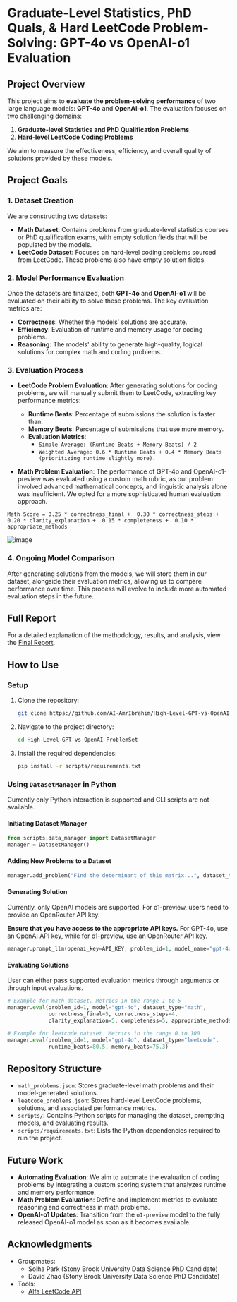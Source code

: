 # Graduate-Level Statistics, PhD Quals, & Hard LeetCode Problem-Solving: GPT-4o vs OpenAI-o1 Evaluation

## Project Overview
This project aims to **evaluate the problem-solving performance** of two large language models: **GPT-4o** and **OpenAI-o1**. The evaluation focuses on two challenging domains:
1. **Graduate-level Statistics and PhD Qualification Problems**
2. **Hard-level LeetCode Coding Problems**

We aim to measure the effectiveness, efficiency, and overall quality of solutions provided by these models.

## Project Goals
### 1. **Dataset Creation**
We are constructing two datasets:
- **Math Dataset**: Contains problems from graduate-level statistics courses or PhD qualification exams, with empty solution fields that will be populated by the models.
- **LeetCode Dataset**: Focuses on hard-level coding problems sourced from LeetCode. These problems also have empty solution fields.

### 2. **Model Performance Evaluation**
Once the datasets are finalized, both **GPT-4o** and **OpenAI-o1** will be evaluated on their ability to solve these problems. The key evaluation metrics are:
- **Correctness**: Whether the models’ solutions are accurate.
- **Efficiency**: Evaluation of runtime and memory usage for coding problems.
- **Reasoning**: The models' ability to generate high-quality, logical solutions for complex math and coding problems.

### 3. **Evaluation Process**
- **LeetCode Problem Evaluation**: After generating solutions for coding problems, we will manually submit them to LeetCode, extracting key performance metrics:
  - **Runtime Beats**: Percentage of submissions the solution is faster than.
  - **Memory Beats**: Percentage of submissions that use more memory.
  - **Evaluation Metrics**: 
    - `Simple Average: (Runtime Beats + Memory Beats) / 2`
    - `Weighted Average: 0.6 * Runtime Beats + 0.4 * Memory Beats (prioritizing runtime slightly more).`
  
- **Math Problem Evaluation**: The performance of GPT-4o and OpenAI-o1-preview was evaluated using a custom math rubric, as our problem involved advanced mathematical concepts, and linguistic analysis alone was insufficient. We opted for a more sophisticated human evaluation approach.

`Math Score = 0.25 * correctness_final +  0.30 * correctness_steps +  0.20 * clarity_explanation +  0.15 * completeness +  0.10 * appropriate_methods`


![image](https://github.com/user-attachments/assets/40ecd0fc-f11b-4a00-b78c-86160aebc02a)

### 4. **Ongoing Model Comparison**
After generating solutions from the models, we will store them in our dataset, alongside their evaluation metrics, allowing us to compare performance over time. This process will evolve to include more automated evaluation steps in the future.

## Full Report 
For a detailed explanation of the methodology, results, and analysis, view the [Final Report](https://github.com/AI-AmrIbrahim/High-Level-GPT-vs-OpenAI-ProblemSet/blob/main/Final%20Report.pdf).

## How to Use
### Setup
1. Clone the repository:
   ```bash
   git clone https://github.com/AI-AmrIbrahim/High-Level-GPT-vs-OpenAI-ProblemSet.git
   ```
2. Navigate to the project directory:
   ```bash
   cd High-Level-GPT-vs-OpenAI-ProblemSet
   ```
3. Install the required dependencies:
   ```bash
   pip install -r scripts/requirements.txt
   ```
### Using `DatasetManager` in Python
Currently only Python interaction is supported and CLI scripts are not available.
#### Initiating Dataset Manager
```python
from scripts.data_manager import DatasetManager
manager = DatasetManager()
```
#### Adding New Problems to a Dataset
```python
manager.add_problem("Find the determinant of this matrix...", dataset_type="math")
```
#### Generating Solution
Currently, only OpenAI models are supported. For o1-preview, users need to provide an OpenRouter API key.

**Ensure that you have access to the appropriate API keys.** For GPT-4o, use an OpenAI API key, while for o1-preview, use an OpenRouter API key.
```python
manager.prompt_llm(openai_key=API_KEY, problem_id=1, model_name="gpt-4o", dataset_type="leetcode")
```
#### Evaluating Solutions
User can either pass supported evaluation metrics through arguments or through input evaluations.
```python
# Example for math dataset. Metrics in the range 1 to 5
manager.eval(problem_id=1, model="gpt-4o", dataset_type="math",
             correctness_final=5, correctness_steps=4, 
             clarity_explanation=5, completeness=5, appropriate_methods=4)

# Example for leetcode dataset. Metrics in the range 0 to 100
manager.eval(problem_id=1, model="gpt-4o", dataset_type="leetcode",
             runtime_beats=80.5, memory_beats=75.3)
```

## Repository Structure
- `math_problems.json`: Stores graduate-level math problems and their model-generated solutions.
- `leetcode_problems.json`: Stores hard-level LeetCode problems, solutions, and associated performance metrics.
- `scripts/`: Contains Python scripts for managing the dataset, prompting models, and evaluating results.
- `scripts/requirements.txt`: Lists the Python dependencies required to run the project.

## Future Work
- **Automating Evaluation**: We aim to automate the evaluation of coding problems by integrating a custom scoring system that analyzes runtime and memory performance.
- **Math Problem Evaluation**: Define and implement metrics to evaluate reasoning and correctness in math problems.
- **OpenAI-o1 Updates**: Transition from the `o1-preview` model to the fully released OpenAI-o1 model as soon as it becomes available.

## Acknowledgments
- Groupmates:
    - Solha Park (Stony Brook University Data Science PhD Candidate)
    - David Zhao (Stony Brook University Data Science PhD Candidate)
- Tools:
    - [Alfa LeetCode API](https://github.com/alfaarghya/alfa-leetcode-api)
